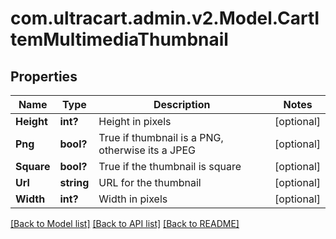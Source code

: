 # com.ultracart.admin.v2.Model.CartItemMultimediaThumbnail
## Properties

Name | Type | Description | Notes
------------ | ------------- | ------------- | -------------
**Height** | **int?** | Height in pixels | [optional] 
**Png** | **bool?** | True if thumbnail is a PNG, otherwise its a JPEG | [optional] 
**Square** | **bool?** | True if the thumbnail is square | [optional] 
**Url** | **string** | URL for the thumbnail | [optional] 
**Width** | **int?** | Width in pixels | [optional] 

[[Back to Model list]](../README.md#documentation-for-models) [[Back to API list]](../README.md#documentation-for-api-endpoints) [[Back to README]](../README.md)

